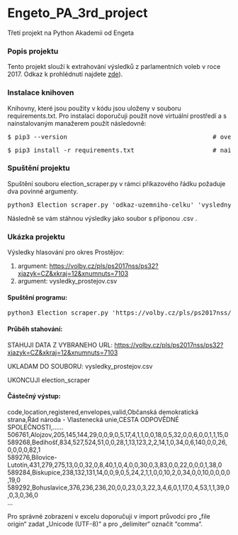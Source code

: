 # Engeto_PA_3rd_project

Třetí projekt na Python Akademii od Engeta

### Popis projektu

Tento projekt slouží k extrahování výsledků z parlamentních voleb v roce 2017. Odkaz k prohlédnutí najdete [zde](https://volby.cz/pls/ps2017nss/ps3?xjazyk=CZ)).

### Instalace knihoven

Knihovny, které jsou použity v kódu jsou uloženy v souboru requirements.txt. Pro instalaci doporučuji použít nové virtuální prostředí a s nainstalovaným manažerem použít následovně:

<pre>$ pip3 --version                                       # overim verzi manažeru</pre>

<pre>$ pip3 install -r requirements.txt                     # nainstalujeme knihovny</pre>

### Spuštění projektu

Spuštění souboru election_scraper.py v rámci příkazového řádku požaduje dva povinné argumenty.

<pre>python3 Election_scraper.py 'odkaz-uzemniho-celku' 'vysledny-soubor'</pre>

Následně se vám stáhnou výsledky jako soubor s příponou .csv .

### Ukázka projektu

Výsledky hlasování pro okres Prostějov:
1. argument: https://volby.cz/pls/ps2017nss/ps32?xjazyk=CZ&xkraj=12&xnumnuts=7103
2. argument: vysledky_prostejov.csv

#### Spuštění programu:

<pre>python3 Election_scraper.py 'https://volby.cz/pls/ps2017nss/ps32?xjazyk=CZ&xkraj=12&xnumnuts=7103' 'vysledky-prostejov.csv'</pre>

#### Průběh stahování:

STAHUJI DATA Z VYBRANEHO URL: https://volby.cz/pls/ps2017nss/ps32?xjazyk=CZ&xkraj=12&xnumnuts=7103

UKLADAM DO SOUBORU: vysledky_prostejov.csv

UKONCUJI election_scraper

#### Částečný výstup:
code,location,registered,envelopes,valid,Občanská demokratická strana,Řád národa - Vlastenecká unie,CESTA ODPOVĚDNÉ SPOLEČNOSTI,......\
506761,Alojzov,205,145,144,29,0,0,9,0,5,17,4,1,1,0,0,18,0,5,32,0,0,6,0,0,1,1,15,0\
589268,Bedihošť,834,527,524,51,0,0,28,1,13,123,2,2,14,1,0,34,0,6,140,0,0,26,0,0,0,0,82,1\
589276,Bílovice-Lutotín,431,279,275,13,0,0,32,0,8,40,1,0,4,0,0,30,0,3,83,0,0,22,0,0,0,1,38,0\
589284,Biskupice,238,132,131,14,0,0,9,0,5,24,2,1,1,0,0,10,2,0,34,0,0,10,0,0,0,0,19,0\
589292,Bohuslavice,376,236,236,20,0,0,23,0,3,22,3,4,6,0,1,17,0,4,53,1,1,39,0,0,3,0,36,0\
...



Pro správné zobrazení v excelu doporučuji v import průvodci pro „file origin“ zadat „Unicode (UTF-8)“ a pro „delimiter“ označit “comma“.
